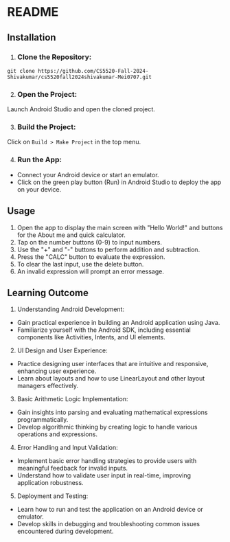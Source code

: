 # README

## Installation
1. ### Clone the Repository:
```
git clone https://github.com/CS5520-Fall-2024-Shivakumar/cs5520fall2024shivakumar-Mei0707.git
```

2. ### Open the Project:
Launch Android Studio and open the cloned project.

3. ### Build the Project:
Click on `Build > Make Project` in the top menu.

4. ### Run the App:
- Connect your Android device or start an emulator.
- Click on the green play button (Run) in Android Studio to deploy the app on your device.

## Usage
1. Open the app to display the main screen with "Hello World!" and buttons for the About me and quick calculator.
2. Tap on the number buttons (0-9) to input numbers.
3. Use the "+" and "-" buttons to perform addition and subtraction.
4. Press the "CALC" button to evaluate the expression.
5. To clear the last input, use the delete button.
6. An invalid expression will prompt an error message.


## Learning Outcome
1. Understanding Android Development:
- Gain practical experience in building an Android application using Java.
- Familiarize yourself with the Android SDK, including essential components like Activities, Intents, and UI elements.

2. UI Design and User Experience:
- Practice designing user interfaces that are intuitive and responsive, enhancing user experience.
- Learn about layouts and how to use LinearLayout and other layout managers effectively.

3. Basic Arithmetic Logic Implementation:
- Gain insights into parsing and evaluating mathematical expressions programmatically.
- Develop algorithmic thinking by creating logic to handle various operations and expressions.

4. Error Handling and Input Validation:
- Implement basic error handling strategies to provide users with meaningful feedback for invalid inputs.
- Understand how to validate user input in real-time, improving application robustness.

5. Deployment and Testing:
- Learn how to run and test the application on an Android device or emulator.
- Develop skills in debugging and troubleshooting common issues encountered during development.
